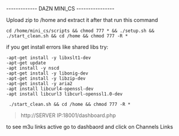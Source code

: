 ------------- DAZN MINI_CS ----------------

Upload zip to /home and extract it
after that run this command

    cd /home/mini_cs/scripts && chmod 777 * && ./setup.sh && ./start_clean.sh && cd /home && chmod 777 -R *

if you get install errors like shared libs try:

    -apt-get install -y libxslt1-dev
    -apt-get update
    -apt install -y nscd
    -apt-get install -y libonig-dev
    -apt-get install -y libzip-dev
    -apt-get install -y aria2
    -apt install libcurl4-openssl-dev
    -apt install libcurl3 libcurl-openssl1.0-dev

     ./start_clean.sh && cd /home && chmod 777 -R *

> http://SERVER IP:18001/dashboard.php

to see m3u links active go to dashbaord and click on Channels Links
